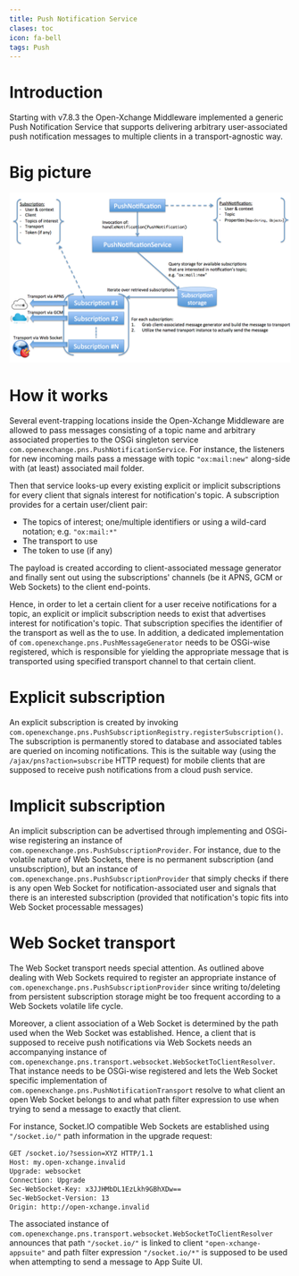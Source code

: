 ```yaml
---
title: Push Notification Service
clases: toc
icon: fa-bell
tags: Push
---
```


# Introduction

Starting with v7.8.3 the Open-Xchange Middleware implemented a generic Push Notification Service that supports delivering arbitrary
user-associated push notification messages to multiple clients in a transport-agnostic way.

# Big picture

![Execution flow](pns.png "Execution flow")

# How it works

Several event-trapping locations inside the Open-Xchange Middleware are allowed to pass messages consisting of a topic name and arbitrary
associated properties to the OSGi singleton service `com.openexchange.pns.PushNotificationService`. For instance, the listeners for new
incoming mails pass a message with topic `"ox:mail:new"` along-side with (at least) associated mail folder.

Then that service looks-up every existing explicit or implicit subscriptions for every client that signals interest for notification's topic.
A subscription provides for a certain user/client pair:

 - The topics of interest; one/multiple identifiers or using a wild-card notation; e.g. `"ox:mail:*"`
 - The transport to use
 - The token to use (if any)

The payload is created according to client-associated message generator and finally sent out using the subscriptions' channels (be it APNS,
GCM or Web Sockets) to the client end-points.

Hence, in order to let a certain client for a user receive notifications for a topic, an explicit or implicit subscription needs to exist
that advertises interest for notification's topic. That subscription specifies the identifier of the transport as well as the to use.
In addition, a dedicated implementation of `com.openexchange.pns.PushMessageGenerator` needs to be OSGi-wise registered, which is responsible
for yielding the appropriate message that is transported using specified transport channel to that certain client.

# Explicit subscription

An explicit subscription is created by invoking `com.openexchange.pns.PushSubscriptionRegistry.registerSubscription()`. The subscription is
permanently stored to database and associated tables are queried on incoming notifications. This is the suitable way (using the
`/ajax/pns?action=subscribe` HTTP request) for mobile clients that are supposed to receive push notifications from a cloud push service.

# Implicit subscription

An implicit subscription can be advertised through implementing and OSGi-wise registering an instance of `com.openexchange.pns.PushSubscriptionProvider`.
For instance, due to the volatile nature of Web Sockets, there is no permanent subscription (and unsubscription), but an instance of
`com.openexchange.pns.PushSubscriptionProvider` that simply checks if there is any open Web Socket for notification-associated user and
signals that there is an interested subscription (provided that notification's topic fits into Web Socket processable messages)

# Web Socket transport

The Web Socket transport needs special attention. As outlined above dealing with Web Sockets required to register an appropriate instance of
`com.openexchange.pns.PushSubscriptionProvider` since writing to/deleting from persistent subscription storage might be too frequent
according to a Web Sockets volatile life cycle.

Moreover, a client association of a Web Socket is determined by the path used when the Web Socket was established. Hence, a client that is
supposed to receive push notifications via Web Sockets needs an accompanying instance of `com.openexchange.pns.transport.websocket.WebSocketToClientResolver`.
That instance needs to be OSGi-wise registered and lets the Web Socket specific implementation of `com.openexchange.pns.PushNotificationTransport`
resolve to what client an open Web Socket belongs to and what path filter expression to use when trying to send a message to exactly that
client.

For instance, Socket.IO compatible Web Sockets are established using `"/socket.io/"` path information in the upgrade request:

```
GET /socket.io/?session=XYZ HTTP/1.1
Host: my.open-xchange.invalid
Upgrade: websocket
Connection: Upgrade
Sec-WebSocket-Key: x3JJHMbDL1EzLkh9GBhXDw==
Sec-WebSocket-Version: 13
Origin: http://open-xchange.invalid

```

The associated instance of `com.openexchange.pns.transport.websocket.WebSocketToClientResolver` announces that path `"/socket.io/"` is linked
to client `"open-xchange-appsuite"` and path filter expression `"/socket.io/*"` is supposed to be used when attempting to send a message to
App Suite UI. 
